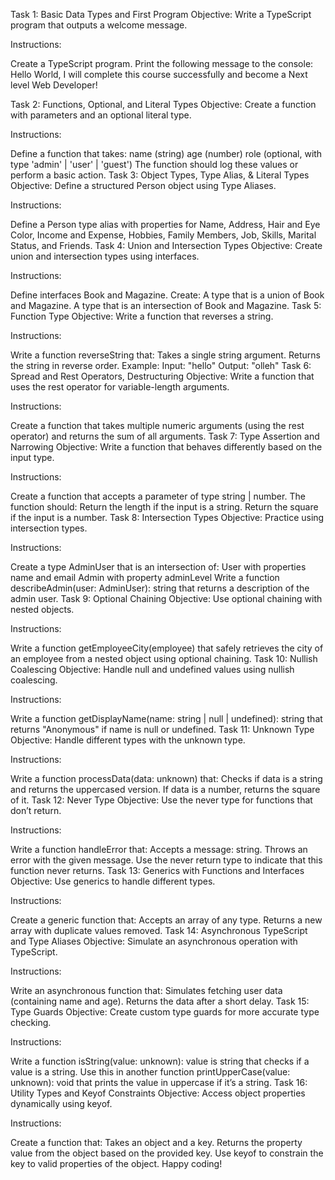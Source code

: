 Task 1: Basic Data Types and First Program
Objective: Write a TypeScript program that outputs a welcome message.

Instructions:

Create a TypeScript program.
Print the following message to the console:
Hello World, I will complete this course successfully and become a Next level Web Developer!

Task 2: Functions, Optional, and Literal Types
Objective: Create a function with parameters and an optional literal type.

Instructions:

Define a function that takes:
name (string)
age (number)
role (optional, with type 'admin' | 'user' | 'guest')
The function should log these values or perform a basic action.
Task 3: Object Types, Type Alias, & Literal Types
Objective: Define a structured Person object using Type Aliases.

Instructions:

Define a Person type alias with properties for Name, Address, Hair and Eye Color, Income and Expense, Hobbies, Family Members, Job, Skills, Marital Status, and Friends.
Task 4: Union and Intersection Types
Objective: Create union and intersection types using interfaces.

Instructions:

Define interfaces Book and Magazine.
Create:
A type that is a union of Book and Magazine.
A type that is an intersection of Book and Magazine.
Task 5: Function Type
Objective: Write a function that reverses a string.

Instructions:

Write a function reverseString that:
Takes a single string argument.
Returns the string in reverse order.
Example:
Input: "hello"
Output: "olleh"
Task 6: Spread and Rest Operators, Destructuring
Objective: Write a function that uses the rest operator for variable-length arguments.

Instructions:

Create a function that takes multiple numeric arguments (using the rest operator) and returns the sum of all arguments.
Task 7: Type Assertion and Narrowing
Objective: Write a function that behaves differently based on the input type.

Instructions:

Create a function that accepts a parameter of type string | number.
The function should:
Return the length if the input is a string.
Return the square if the input is a number.
Task 8: Intersection Types
Objective: Practice using intersection types.

Instructions:

Create a type AdminUser that is an intersection of:
User with properties name and email
Admin with property adminLevel
Write a function describeAdmin(user: AdminUser): string that returns a description of the admin user.
Task 9: Optional Chaining
Objective: Use optional chaining with nested objects.

Instructions:

Write a function getEmployeeCity(employee) that safely retrieves the city of an employee from a nested object using optional chaining.
Task 10: Nullish Coalescing
Objective: Handle null and undefined values using nullish coalescing.

Instructions:

Write a function getDisplayName(name: string | null | undefined): string that returns "Anonymous" if name is null or undefined.
Task 11: Unknown Type
Objective: Handle different types with the unknown type.

Instructions:

Write a function processData(data: unknown) that:
Checks if data is a string and returns the uppercased version.
If data is a number, returns the square of it.
Task 12: Never Type
Objective: Use the never type for functions that don’t return.

Instructions:

Write a function handleError that:
Accepts a message: string.
Throws an error with the given message.
Use the never return type to indicate that this function never returns.
Task 13: Generics with Functions and Interfaces
Objective: Use generics to handle different types.

Instructions:

Create a generic function that:
Accepts an array of any type.
Returns a new array with duplicate values removed.
Task 14: Asynchronous TypeScript and Type Aliases
Objective: Simulate an asynchronous operation with TypeScript.

Instructions:

Write an asynchronous function that:
Simulates fetching user data (containing name and age).
Returns the data after a short delay.
Task 15: Type Guards
Objective: Create custom type guards for more accurate type checking.

Instructions:

Write a function isString(value: unknown): value is string that checks if a value is a string.
Use this in another function printUpperCase(value: unknown): void that prints the value in uppercase if it’s a string.
Task 16: Utility Types and Keyof Constraints
Objective: Access object properties dynamically using keyof.

Instructions:

Create a function that:
Takes an object and a key.
Returns the property value from the object based on the provided key.
Use keyof to constrain the key to valid properties of the object.
Happy coding!
